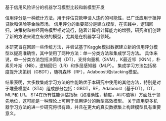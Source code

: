 基于信用风险评分的机器学习模型比较和新模型开发

信用评分是一种统计方法，用于评估贷款申请人违约的可能性，已广泛应用于抵押贷款和保险等金融市场。 
信用评分的重要部分是建立模型，在实践中，逻辑回归，决策树和神经网络模型相对流行，随着计算机计算能力的增强，研究者们创建了新的方法来建立有效的模型，尤其是在机器学习领域。

本研究旨在回顾一些传统方法，并尝试基于Kaggle模拟数据建立新的信用评分模型以提高准确性，其中使用了两种方法：单一分类方法和集成学习方法。
具体来说，单一分类方法包括决策树（DT），支持向量机（SVM），K最近邻（KNN），朴素贝叶斯（NB），逻辑回归（LR）和多层感知器（MLP）。 
集成学习方法包括梯度提升决策树（GBDT），随机森林（RF），Adaboost和stacking模型。

结果表明，大多数集成学习方法的性能略优于本研究中使用的其他方法，特别是对于堆叠模型4（ST4）组成部分包括：GBDT，RF，Adaboost（基于DT），DT，MLP和 LR。
ST4在所有性能评估指标（如准确性，精度，AUC值等）方面处于领先地位，这可能是一种理论上可用于信用评分的新型高效模型。 
关于应用更多机器学习方法的进一步研究将很有趣，并且在更大的真实数据集上构建模型具有重要意义。
